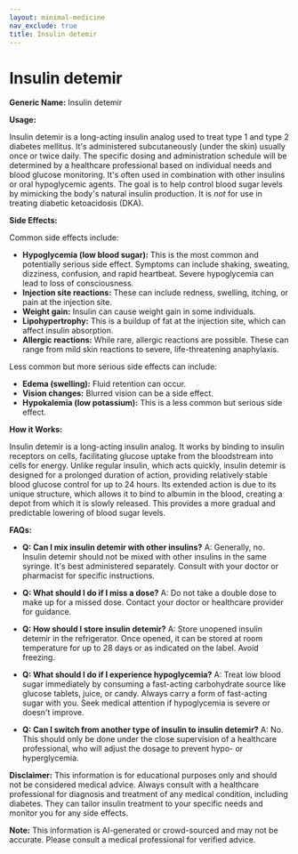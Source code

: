 ```yaml
---
layout: minimal-medicine
nav_exclude: true
title: Insulin detemir
---
```


# Insulin detemir

**Generic Name:** Insulin detemir

**Usage:**

Insulin detemir is a long-acting insulin analog used to treat type 1 and type 2 diabetes mellitus.  It's administered subcutaneously (under the skin) usually once or twice daily.  The specific dosing and administration schedule will be determined by a healthcare professional based on individual needs and blood glucose monitoring.  It's often used in combination with other insulins or oral hypoglycemic agents.  The goal is to help control blood sugar levels by mimicking the body's natural insulin production.  It is *not* for use in treating diabetic ketoacidosis (DKA).

**Side Effects:**

Common side effects include:

* **Hypoglycemia (low blood sugar):** This is the most common and potentially serious side effect. Symptoms can include shaking, sweating, dizziness, confusion, and rapid heartbeat.  Severe hypoglycemia can lead to loss of consciousness.
* **Injection site reactions:**  These can include redness, swelling, itching, or pain at the injection site.
* **Weight gain:**  Insulin can cause weight gain in some individuals.
* **Lipohypertrophy:**  This is a buildup of fat at the injection site, which can affect insulin absorption.
* **Allergic reactions:** While rare, allergic reactions are possible.  These can range from mild skin reactions to severe, life-threatening anaphylaxis.


Less common but more serious side effects can include:

* **Edema (swelling):**  Fluid retention can occur.
* **Vision changes:** Blurred vision can be a side effect.
* **Hypokalemia (low potassium):** This is a less common but serious side effect.

**How it Works:**

Insulin detemir is a long-acting insulin analog. It works by binding to insulin receptors on cells, facilitating glucose uptake from the bloodstream into cells for energy.  Unlike regular insulin, which acts quickly, insulin detemir is designed for a prolonged duration of action, providing relatively stable blood glucose control for up to 24 hours. Its extended action is due to its unique structure, which allows it to bind to albumin in the blood, creating a depot from which it is slowly released. This provides a more gradual and predictable lowering of blood sugar levels.

**FAQs:**

* **Q: Can I mix insulin detemir with other insulins?** A:  Generally, no.  Insulin detemir should not be mixed with other insulins in the same syringe.  It's best administered separately. Consult with your doctor or pharmacist for specific instructions.

* **Q: What should I do if I miss a dose?** A:  Do not take a double dose to make up for a missed dose.  Contact your doctor or healthcare provider for guidance.

* **Q: How should I store insulin detemir?** A:  Store unopened insulin detemir in the refrigerator.  Once opened, it can be stored at room temperature for up to 28 days or as indicated on the label.  Avoid freezing.

* **Q: What should I do if I experience hypoglycemia?** A:  Treat low blood sugar immediately by consuming a fast-acting carbohydrate source like glucose tablets, juice, or candy.  Always carry a form of fast-acting sugar with you.  Seek medical attention if hypoglycemia is severe or doesn't improve.

* **Q: Can I switch from another type of insulin to insulin detemir?** A:  No. This should only be done under the close supervision of a healthcare professional, who will adjust the dosage to prevent hypo- or hyperglycemia.

**Disclaimer:** This information is for educational purposes only and should not be considered medical advice. Always consult with a healthcare professional for diagnosis and treatment of any medical condition, including diabetes.  They can tailor insulin treatment to your specific needs and monitor you for any side effects.


**Note:** This information is AI-generated or crowd-sourced and may not be accurate. Please consult a medical professional for verified advice.